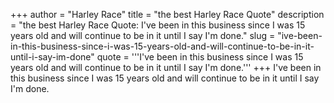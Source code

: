 +++
author = "Harley Race"
title = "the best Harley Race Quote"
description = "the best Harley Race Quote: I've been in this business since I was 15 years old and will continue to be in it until I say I'm done."
slug = "ive-been-in-this-business-since-i-was-15-years-old-and-will-continue-to-be-in-it-until-i-say-im-done"
quote = '''I've been in this business since I was 15 years old and will continue to be in it until I say I'm done.'''
+++
I've been in this business since I was 15 years old and will continue to be in it until I say I'm done.
